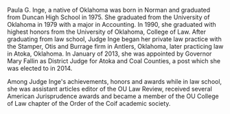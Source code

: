 ﻿---
fname: 'Paula'
lname: 'Inge'
id: 1073
published: false
layout: judge-bio
---
Paula G. Inge, a native of Oklahoma was born in Norman and graduated
from Duncan High School in 1975. She graduated from the University of
Oklahoma in 1979 with a major in Accounting. In 1990, she graduated with
highest honors from the University of Oklahoma, College of Law. After
graduating from law school, Judge Inge began her private law practice
with the Stamper, Otis and Burrage firm in Antlers, Oklahoma, later
practicing law in Atoka, Oklahoma. In January of 2013, she was appointed
by Governor Mary Fallin as District Judge for Atoka and Coal Counties, a
post which she was elected to in 2014.

Among Judge Inge's achievements, honors and awards while in law school,
she was assistant articles editor of the OU Law Review, received several
American Jurisprudence awards and became a member of the OU College of
Law chapter of the Order of the Coif academic society.
